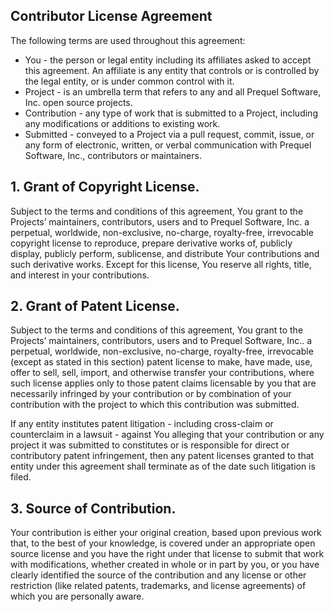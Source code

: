 ## Contributor License Agreement
The following terms are used throughout this agreement:

* You - the person or legal entity including its affiliates asked to accept this agreement. An affiliate is any entity that controls or is controlled by the legal entity, or is under common control with it.
* Project - is an umbrella term that refers to any and all Prequel Software, Inc. open source projects.
* Contribution - any type of work that is submitted to a Project, including any modifications or additions to existing work.
* Submitted - conveyed to a Project via a pull request, commit, issue, or any form of electronic, written, or verbal communication with Prequel Software, Inc., contributors or maintainers.

## 1. Grant of Copyright License.

Subject to the terms and conditions of this agreement, You grant to the Projects’ maintainers, contributors, users and to Prequel Software, Inc. a perpetual, worldwide, non-exclusive, no-charge, royalty-free, irrevocable copyright license to reproduce, prepare derivative works of, publicly display, publicly perform, sublicense, and distribute Your contributions and such derivative works. Except for this license, You reserve all rights, title, and interest in your contributions.

## 2. Grant of Patent License.

Subject to the terms and conditions of this agreement, You grant to the Projects’ maintainers, contributors, users and to Prequel Software, Inc.. a perpetual, worldwide, non-exclusive, no-charge, royalty-free, irrevocable (except as stated in this section) patent license to make, have made, use, offer to sell, sell, import, and otherwise transfer your contributions, where such license applies only to those patent claims licensable by you that are necessarily infringed by your contribution or by combination of your contribution with the project to which this contribution was submitted.

If any entity institutes patent litigation - including cross-claim or counterclaim in a lawsuit - against You alleging that your contribution or any project it was submitted to constitutes or is responsible for direct or contributory patent infringement, then any patent licenses granted to that entity under this agreement shall terminate as of the date such litigation is filed.

## 3. Source of Contribution.

Your contribution is either your original creation, based upon previous work that, to the best of your knowledge, is covered under an appropriate open source license and you have the right under that license to submit that work with modifications, whether created in whole or in part by you, or you have clearly identified the source of the contribution and any license or other restriction (like related patents, trademarks, and license agreements) of which you are personally aware.
